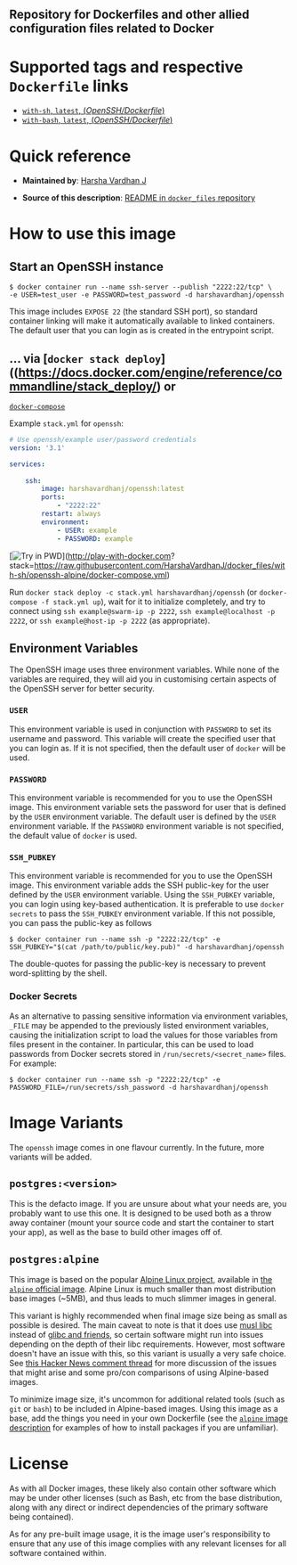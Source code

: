 ## Repository for Dockerfiles and other allied configuration files related to Docker

# Supported tags and respective `Dockerfile` links

- 	[`with-sh`, `latest`, (*OpenSSH/Dockerfile*)](https://github.com/HarshaVardhanJ/docker_files/blob/with-sh/openssh-alpine/Dockerfile)
-	[`with-bash`, `latest`, (*OpenSSH/Dockerfile*)](https://github.com/HarshaVardhanJ/docker_files/blob/master/openssh-alpine/Dockerfile)

# Quick reference

-	**Maintained by**:
	[Harsha Vardhan J](https://github.com/HarshaVardhanJ/docker_files/master/openssh-alpine)

-	**Source of this description**:
	[README in `docker_files` repository](https://github.com/HarshaVardhanJ/docker_files/blob/master/README.md)


# How to use this image

## Start an OpenSSH instance

```console
$ docker container run --name ssh-server --publish "2222:22/tcp" \
-e USER=test_user -e PASSWORD=test_password -d harshavardhanj/openssh
```

This image includes `EXPOSE 22` (the standard SSH port), so standard container linking will make it automatically available to linked containers.
The default user that you can login as is created in the entrypoint script.

## ... via [`docker stack deploy`]((https://docs.docker.com/engine/reference/commandline/stack_deploy/) or 
[`docker-compose`](https://github.com/docker/compose)

Example `stack.yml` for `openssh`:

```yaml
# Use openssh/example user/password credentials
version: '3.1'

services:
	
	ssh:
		image: harshavardhanj/openssh:latest
		ports:
			- "2222:22"
		restart: always
		environment:
			- USER: example
			- PASSWORD: example
```

[![Try in PWD](https://github.com/play-with-docker/stacks/raw/cff22438cb4195ace27f9b15784bbb497047afa7/assets/images/button.png)](http://play-with-docker.com?
stack=https://raw.githubusercontent.com/HarshaVardhanJ/docker_files/with-sh/openssh-alpine/docker-compose.yml)

Run `docker stack deploy -c stack.yml harshavardhanj/openssh` (or `docker-compose -f stack.yml up`), wait for it to initialize completely, 
and try to connect using `ssh example@swarm-ip -p 2222`, `ssh example@localhost -p 2222`, or `ssh example@host-ip -p 2222` (as appropriate).

## Environment Variables

The OpenSSH image uses three environment variables. While none of the variables are required, they will aid you in customising certain aspects
of the OpenSSH server for better security.

### `USER`

This environment variable is used in conjunction with `PASSWORD` to set its username and password. This variable will create the specified user
that you can login as. If it is not specified, then the default user of `docker` will be used.


### `PASSWORD`

This environment variable is recommended for you to use the OpenSSH image. This environment variable sets the password for user that is defined 
by the `USER` environment variable. The default user is defined by the `USER` environment variable. If the `PASSWORD` environment variable is not
specified, the default value of `docker` is used.


### `SSH_PUBKEY`

This environment variable is recommended for you to use the OpenSSH image. This environment variable adds the SSH public-key for the user defined by
the `USER` environment variable. Using the `SSH_PUBKEY` variable, you can login using key-based authentication. It is preferable to use `docker secrets`
to pass the `SSH_PUBKEY` environment variable. If this not possible, you can pass the public-key as follows

```console
$ docker container run --name ssh -p "2222:22/tcp" -e SSH_PUBKEY="$(cat /path/to/public/key.pub)" -d harshavardhanj/openssh
```

The double-quotes for passing the public-key is necessary to prevent word-splitting by the shell.


### Docker Secrets

As an alternative to passing sensitive information via environment variables, `_FILE` may be appended to the previously listed environment variables,
causing the initialization script to load the values for those variables from files present in the container. In particular, this can be used to load 
passwords from Docker secrets stored in `/run/secrets/<secret_name>` files. For example:

```console
$ docker container run --name ssh -p "2222:22/tcp" -e PASSWORD_FILE=/run/secrets/ssh_password -d harshavardhanj/openssh
```

# Image Variants

The `openssh` image comes in one flavour currently. In the future, more variants will be added.


## `postgres:<version>`

This is the defacto image. If you are unsure about what your needs are, you probably want to use this one. It is designed to be used both as
a throw away container (mount your source code and start the container to start your app), as well as the base to build other images off of.


## `postgres:alpine`

This image is based on the popular [Alpine Linux project](http://alpinelinux.org), available in [the `alpine` official image](https://hub.docker.com/_/alpine).
Alpine Linux is much smaller than most distribution base images (~5MB), and thus leads to much slimmer images in general.

This variant is highly recommended when final image size being as small as possible is desired. The main caveat to note is that it does use 
[musl libc](http://www.musl-libc.org) instead of [glibc and friends](http://www.etalabs.net/compare_libcs.html), so certain software might run 
into issues depending on the depth of their libc requirements. However, most software doesn't have an issue with this, so this variant is usually 
a very safe choice. See [this Hacker News comment thread](https://news.ycombinator.com/item?id=10782897) for more discussion of the issues that 
might arise and some pro/con comparisons of using Alpine-based images.

To minimize image size, it's uncommon for additional related tools (such as `git` or `bash`) to be included in Alpine-based images. Using this image as a base, add the
things you need in your own Dockerfile (see the [`alpine` image description](https://hub.docker.com/_/alpine/) for examples of how to install packages if you are unfamiliar).

# License

As with all Docker images, these likely also contain other software which may be under other licenses (such as Bash, etc from the base distribution, along with any 
direct or indirect dependencies of the primary software being contained).

As for any pre-built image usage, it is the image user's responsibility to ensure that any use of this image complies with any relevant licenses for all
software contained within.
